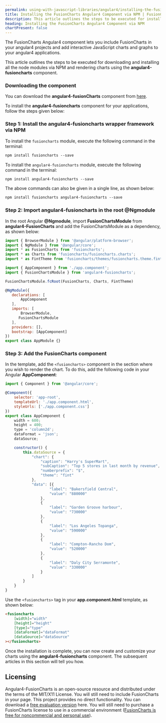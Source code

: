 ```yaml
---
permalink: using-with-javascript-libraries/angular4/installing-the-fusioncharts-angular4-component-via-npm.html
title: Installing the FusionCharts Angular4 Component via NPM | FusionCharts
description: This article outlines the steps to be executed for installing all the node modules via NPM and rendering charts using the vue-fusioncharts component.
heading: Installing the FusionCharts Angular4 Component via NPM
chartPresent: false
---
```

The FusionCharts Angular4 component lets you include FusionCharts in your angular4 projects and add interactive JavaScript charts and graphs to your angular4 applications.

This article outlines the steps to be executed for downloading and installing all the node modules via NPM and rendering charts using the __angular4-fusioncharts__ component.

### Downloading the component

You can download the __angular4-fusionCharts__ component from [here](https://www.fusioncharts.com/angular4-fusioncharts/).

To install the __angular4-fusioncharts__ component for your applications, follow the steps given below:

### Step 1: Install the angular4-fusioncharts wrapper framework via NPM

To install the `fusioncharts` module, execute the following command in the terminal:

```html
npm install fusioncharts --save
```

To install the `angular4-fusioncharts` module, execute the following command in the terminal:

```html
npm install angular4-fusioncharts --save
```

The above commands can also be given in a single line, as shown below:

```html
npm install fusioncharts angular4-fusioncharts --save
```

### Step 2: Import angular4-fusioncharts in the root __@Ngmodule__

In the root Angular __@Ngmodule__, import __FusionChartsModule__ from __angular4-FusionCharts__ and add the FusionChartsModule as a dependency, as shown below:

```javascript
import { BrowserModule } from '@angular/platform-browser';
import { NgModule } from '@angular/core';
import * as FusionCharts from 'fusioncharts';
import * as Charts from 'fusioncharts/fusioncharts.charts';
import * as FintTheme from 'fusioncharts/themes/fusioncharts.theme.fint';

import { AppComponent } from './app.component';
import { FusionChartsModule } from 'angular4-fusioncharts';

FusionChartsModule.fcRoot(FusionCharts, Charts, FintTheme)

@NgModule({
   declarations: [
       AppComponent
   ],
   imports: [
       BrowserModule,
      FusionChartsModule
   ],
   providers: [],
   bootstrap: [AppComponent]
})
export class AppModule {}
```

### Step 3: Add the __FusionCharts__ component

In the template, add the `<fusioncharts>` component in the section where you wish to render the chart. To do this, add the following code in your Angular __AppComponent__:

```javascript
import { Component } from '@angular/core';

@Component({
    selector: 'app-root',
    templateUrl: './app.component.html',
    styleUrls: ['./app.component.css']
})
export class AppComponent {
    width = 600;
    height = 400;
    type = 'column2d';
    dataFormat = 'json';
    dataSource;

    constructor() {
        this.dataSource = {
            "chart": {
                "caption": "Harry's SuperMart",
                "subCaption": "Top 5 stores in last month by revenue",
                "numberprefix": "$",
                "theme": "fint"
            },
            "data": [{
                    "label": "Bakersfield Central",
                    "value": "880000"
                },
                {
                    "label": "Garden Groove harbour",
                    "value": "730000"
                },
                {
                    "label": "Los Angeles Topanga",
                    "value": "590000"
                },
                {
                    "label": "Compton-Rancho Dom",
                    "value": "520000"
                },
                {
                    "label": "Daly City Serramonte",
                    "value": "330000"
                }
            ]
        }
    }
}
```

Use the `<fusioncharts>` tag in your __app.component.html__ template, as shown below:

```html
<fusioncharts
    [width]="width"
    [height]="height"
    [type]="type"
    [dataFormat]="dataFormat"
    [dataSource]="dataSource"
></fusioncharts>
```

Once the installation is complete, you can now create and customize your charts using the __angular4-fusioncharts__ component. The subsequent articles in this section will tell you how.

## Licensing

Angular4-FusionCharts is an open-source resource and distributed under the terms of the MIT/X11 License. You will still need to include FusionCharts in your page. This project provides no direct functionality. You can download a [free evaluation version](https://www.fusioncharts.com/download/) here. You will still need to purchase a FusionCharts license to use in a commercial environment ([FusionCharts is free for noncommercial and personal use](https://www.fusioncharts.com/download/free/)).